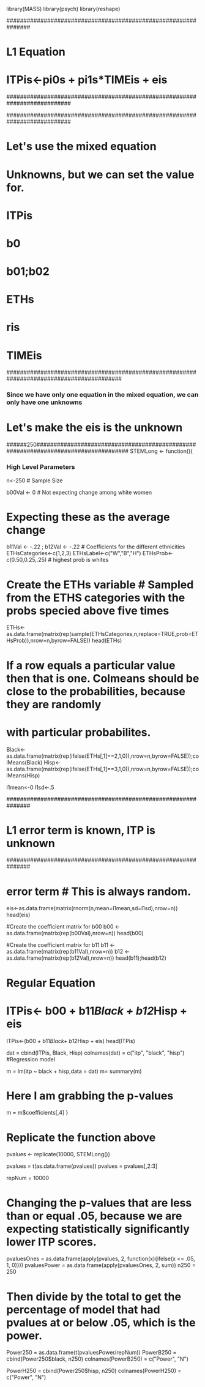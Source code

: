 library(MASS)
library(psych)
library(reshape)

###############################################################
# L1 Equation
# ITPis<-pi0s + pi1s*TIMEis + eis
###########################################################################

###########################################################################

# Let's use the mixed equation
# Unknowns, but we can set the value for.
# ITPis
# b0
# b01;b02
# ETHs
# ris
# TIMEis
##########################################################################################
### Since we have only one equation in the mixed equation, we can only have one unknowns
# Let's make the eis is the unknown
######250###################################################################################
STEMLong <- function(){
  ### High Level Parameters
  n<-250				# Sample Size
  
  b00Val <- 0 # Not expecting change among white women
  
  # Expecting these as the average change
  b11Val <- -.22 ; b12Val <- -.22  # Coefficients for the different ethnicities
  ETHsCategories<-c(1,2,3)
  ETHsLabel<-c("W","B","H")
  ETHsProb<- c(0.50,0.25,.25) # highest prob is whites
  
  
  # Create the ETHs variable # Sampled from the ETHS categories with the probs specied above five times
  ETHs<-as.data.frame(matrix(rep(sample(ETHsCategories,n,replace=TRUE,prob=ETHsProb)),nrow=n,byrow=FALSE))
  head(ETHs)
  # If a row equals a particular value then that is one.  Colmeans should be close to the probabilities, because they are randomly
  # with particular probabilites.
  Black<-as.data.frame(matrix(rep(ifelse(ETHs[,1]==2,1,0)),nrow=n,byrow=FALSE));colMeans(Black)
  Hisp<-as.data.frame(matrix(rep(ifelse(ETHs[,1]==3,1,0)),nrow=n,byrow=FALSE));colMeans(Hisp)
  
  l1mean<-0
  l1sd<-.5
  
  ###############################################################
  # L1 error term is known, ITP is unknown
  ###############################################################
  # error term # This is always random.  
  eis<-as.data.frame(matrix(rnorm(n,mean=l1mean,sd=l1sd),nrow=n))
  head(eis)
  
  
  #Create the coefficient matrix for b00
  b00 <-as.data.frame(matrix(rep(b00Val),nrow=n))
  head(b00)
  
  #Create the coefficient matrix for b11
  b11 <-as.data.frame(matrix(rep(b11Val),nrow=n))
  b12 <-as.data.frame(matrix(rep(b12Val),nrow=n))
  head(b11);head(b12)
  
  
  # Regular Equation
  # ITPis<- b00 + b11*Black + b12*Hisp + eis
  
  ITPis<-(b00 + b11*Black+ b12*Hisp + eis)
  head(ITPis)
  
  dat = cbind(ITPis, Black, Hisp)
  colnames(dat) = c("itp", "black", "hisp")
  #Regression model
  
  m = lm(itp ~ black + hisp,data = dat)
  m= summary(m)
  # Here I am grabbing the p-values
  m = m$coefficients[,4]
}

# Replicate the function above
pvalues <- replicate(10000, STEMLong())

pvalues  = t(as.data.frame(pvalues))
pvalues = pvalues[,2:3]

repNum = 10000
# Changing the p-values that are less than or equal .05, because we are expecting statistically significantly lower ITP scores.
pvaluesOnes = as.data.frame(apply(pvalues, 2, function(x){ifelse(x <= .05, 1, 0)}))
pvaluesPower = as.data.frame(apply(pvaluesOnes, 2, sum))
n250 = 250
# Then divide by the total to get the percentage of model that had pvalues at or below .05, which is the power.    
Power250 = as.data.frame(t(pvaluesPower/repNum))
PowerB250 = cbind(Power250$black, n250)
colnames(PowerB250) = c("Power", "N")

PowerH250 = cbind(Power250$hisp, n250)
colnames(PowerH250) = c("Power", "N")
